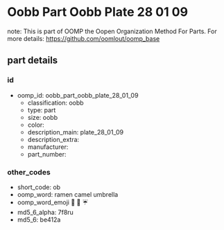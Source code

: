 # Oobb Part Oobb Plate 28 01 09  

note: This is part of OOMP the Oopen Organization Method For Parts. For more details: https://github.com/oomlout/oomp_base

##  part details





### id
* oomp_id: oobb_part_oobb_plate_28_01_09
  * classification: oobb
  * type: part
  * size: oobb
  * color: 
  * description_main: plate_28_01_09
  * description_extra: 
  * manufacturer: 
  * part_number: 

### other_codes
* short_code: ob
* oomp_word: ramen camel umbrella
* oomp_word_emoji :ramen: :camel: :umbrella:
* md5_6_alpha: 7f8ru
* md5_6: be412a